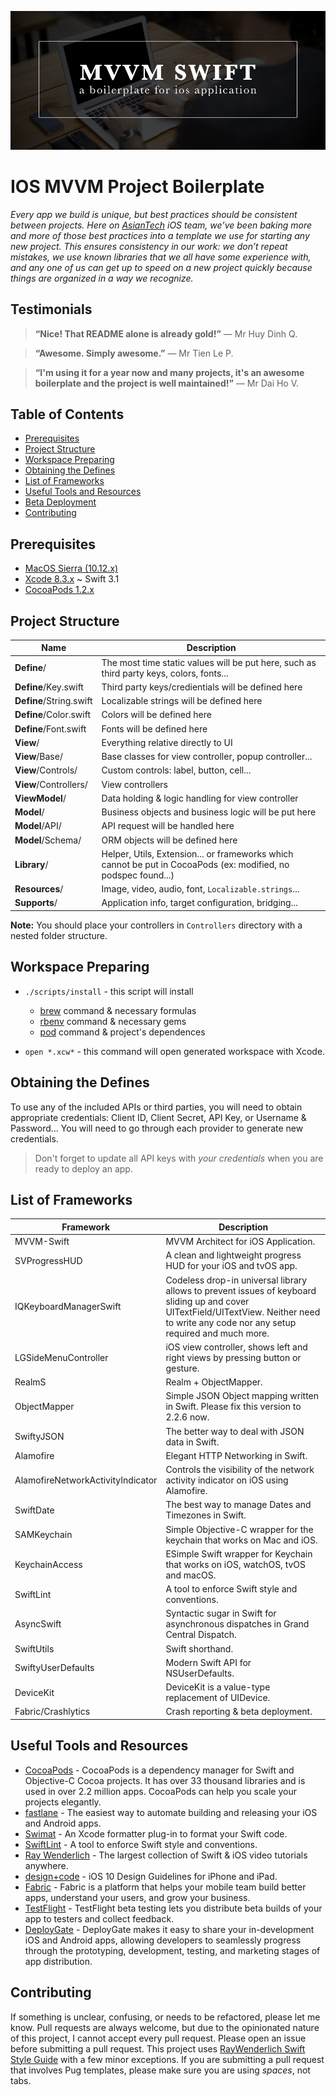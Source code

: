 ![](./assets/cover.png)

IOS MVVM Project Boilerplate
============================

*Every app we build is unique, but best practices should be consistent between projects. Here on [AsianTech](http://asiantech.vn) iOS team, we’ve been baking more and more of those best practices into a template we use for starting any new project.
This ensures consistency in our work: we don’t repeat mistakes, we use known libraries that we all have some experience with, and any one of us can get up to speed on a new project quickly because things are organized in a way we recognize.*

Testimonials
------------

> **“Nice! That README alone is already gold!”**
> — Mr Huy Dinh Q.

> **“Awesome. Simply awesome.”**
> — Mr Tien Le P.

> **“I'm using it for a year now and many projects, it's an awesome boilerplate and the project is well maintained!”**
> — Mr Dai Ho V.

Table of Contents
-----------------

- [Prerequisites](#prerequisites)
- [Project Structure](#project-structure)
- [Workspace Preparing](#workspace-preparing)
- [Obtaining the Defines](#obtaining-the-defines)
- [List of Frameworks](#list-of-frameworks)
- [Useful Tools and Resources](#useful-tools-and-resources) <!-- - [FAQ](#faq) -->
- [Beta Deployment](#beta-deployment) <!-- - [Changelog](#changelog) -->
- [Contributing](contributing)

## Prerequisites

- [MacOS Sierra (10.12.x)](https://www.apple.com/lae/macos/sierra/)
- [Xcode 8.3.x](https://developer.apple.com/download/) ~ Swift 3.1
- [CocoaPods 1.2.x](https://cocoapods.org/#install)

## Project Structure

| Name | Description |
| --- | --- |
| **Define**/ | The most time static values will be put here, such as third party keys, colors, fonts... |
| **Define**/Key.swift | Third party keys/credientials will be defined here |
| **Define**/String.swift | Localizable strings will be defined here |
| **Define**/Color.swift | Colors will be defined here |
| **Define**/Font.swift | Fonts will be defined here |
| **View**/ | Everything relative directly to UI |
| **View**/Base/ | Base classes for view controller, popup controller... |
| **View**/Controls/ | Custom controls: label, button, cell... |
| **View**/Controllers/ | View controllers |
| **ViewModel**/ | Data holding & logic handling for view controller |
| **Model**/ | Business objects and business logic will be put here |
| **Model**/API/ | API request will be handled here |
| **Model**/Schema/ | ORM objects will be defined here |
| **Library**/ | Helper, Utils, Extension... or frameworks which cannot be put in CocoaPods (ex: modified, no podspec found...) |
| **Resources**/ | Image, video, audio, font, `Localizable.strings`... |
| **Supports**/ | Application info, target configuration, bridging... |

**Note:** You should place your controllers in `Controllers` directory with a nested folder structure.

## Workspace Preparing

- `./scripts/install` - this script will install
    - [brew](https://github.com/Homebrew/brew) command & necessary formulas
    - [rbenv](https://github.com/rbenv/rbenv) command & necessary gems
    - [pod](https://cocoapods.org/) command & project's dependences

- `open *.xcw*` - this command will open generated workspace with Xcode.

## Obtaining the Defines

To use any of the included APIs or third parties, you will need to obtain appropriate credentials: Client ID, Client Secret, API Key, or Username & Password... You will need to go through each provider to generate new credentials.

> Don't forget to update all API keys with *your credentials* when you are ready to deploy an app.

## List of Frameworks

| Framework | Description |
| ------------------------------- | --------------------------------------------------------------------- |
| MVVM-Swift | MVVM Architect for iOS Application. |
| SVProgressHUD | A clean and lightweight progress HUD for your iOS and tvOS app. |
| IQKeyboardManagerSwift | Codeless drop-in universal library allows to prevent issues of keyboard sliding up and cover UITextField/UITextView. Neither need to write any code nor any setup required and much more. |
| LGSideMenuController | iOS view controller, shows left and right views by pressing button or gesture. |
| RealmS | Realm + ObjectMapper. |
| ObjectMapper | Simple JSON Object mapping written in Swift. Please fix this version to 2.2.6 now. |
| SwiftyJSON | The better way to deal with JSON data in Swift. |
| Alamofire | Elegant HTTP Networking in Swift. |
| AlamofireNetworkActivityIndicator | Controls the visibility of the network activity indicator on iOS using Alamofire. |
| SwiftDate | The best way to manage Dates and Timezones in Swift. |
| SAMKeychain | Simple Objective-C wrapper for the keychain that works on Mac and iOS. |
| KeychainAccess | ESimple Swift wrapper for Keychain that works on iOS, watchOS, tvOS and macOS. |
| SwiftLint | A tool to enforce Swift style and conventions. |
| AsyncSwift | Syntactic sugar in Swift for asynchronous dispatches in Grand Central Dispatch. |
| SwiftUtils | Swift shorthand. |
| SwiftyUserDefaults | Modern Swift API for NSUserDefaults. |
| DeviceKit | DeviceKit is a value-type replacement of UIDevice. |
| Fabric/Crashlytics | Crash reporting & beta deployment. |

## Useful Tools and Resources

- [CocoaPods](https://cocoapods.org/) - CocoaPods is a dependency manager for Swift and Objective-C Cocoa projects. It has over 33 thousand libraries and is used in over 2.2 million apps. CocoaPods can help you scale your projects elegantly.
- [fastlane](https://docs.fastlane.tools/) - The easiest way to automate building and releasing your iOS and Android apps.
- [Swimat](https://github.com/Jintin/Swimat) - An Xcode formatter plug-in to format your Swift code.
- [SwiftLint](https://github.com/realm/SwiftLint) - A tool to enforce Swift style and conventions.
- [Ray Wenderlich](https://www.raywenderlich.com/) - The largest collection of Swift & iOS video tutorials anywhere.
- [design+code](https://designcode.io/iosdesign-guidelines) - iOS 10 Design Guidelines for iPhone and iPad.
- [Fabric](https://docs.fabric.io/apple/fabric/overview.html) - Fabric is a platform that helps your mobile team build better apps, understand your users, and grow your business.
- [TestFlight](https://help.apple.com/itunes-connect/developer/#/devdc42b26b8) - TestFlight beta testing lets you distribute beta builds of your app to testers and collect feedback.
- [DeployGate](https://deploygate.com/docs/ios_sdk?locale=en) - DeployGate makes it easy to share your in-development iOS and Android apps, allowing developers to seamlessly progress through the prototyping, development, testing, and marketing stages of app distribution.

<!--
## FAQ

### Question?
Answer.
-->

<!--
## Changelog

### 1.0.0 (June 20, 2017)
The first version.
-->

## Contributing

If something is unclear, confusing, or needs to be refactored, please let me know. Pull requests are always welcome, but due to the opinionated nature of this project, I cannot accept every pull request. Please open an issue before submitting a pull request. This project uses [RayWenderlich Swift Style Guide](https://github.com/raywenderlich/swift-style-guide) with a
few minor exceptions. If you are submitting a pull request that involves Pug templates, please make sure you are using *spaces*, not tabs.

